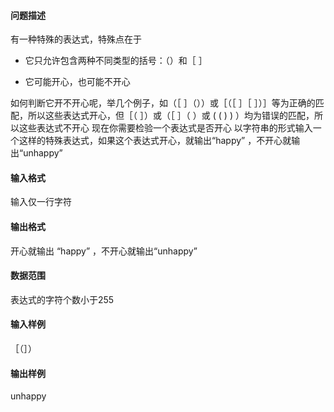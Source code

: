 #### 问题描述

有一种特殊的表达式，特殊点在于

- 它只允许包含两种不同类型的括号：（）和［ ］

- 它可能开心，也可能不开心

如何判断它开不开心呢，举几个例子，如（［ ］（））或［（［ ］［ ］）］等为正确的匹配，所以这些表达式开心，但［（ ］）或（［ ］（ ）或 ( ( ) ) ）均为错误的匹配，所以这些表达式不开心
现在你需要检验一个表达式是否开心
以字符串的形式输入一个这样的特殊表达式，如果这个表达式开心，就输出“happy” ，不开心就输出“unhappy”

#### 输入格式

输入仅一行字符

#### 输出格式

开心就输出 “happy” ，不开心就输出“unhappy”

#### 数据范围

表达式的字符个数小于255

#### 输入样例

［（］）

#### 输出样例

unhappy